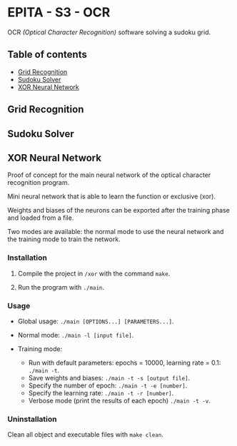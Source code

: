 # EPITA - S3 - OCR

OCR *(Optical Character Recognition)* software solving a sudoku grid.

## Table of contents

- [Grid Recognition](#gridrecognition)
- [Sudoku Solver](#solver)
- [XOR Neural Network](#xor)

## Grid Recognition

## Sudoku Solver

## XOR Neural Network

Proof of concept for the main neural network of the optical character recognition program. 

Mini neural network that is able to learn the function or exclusive (xor).

Weights and biases of the neurons can be exported after the training phase and loaded from a file.

Two modes are available: the normal mode to use the neural network and the training mode to train the network.


### Installation

1. Compile the project in `/xor` with the command `make`.

2. Run the program with `./main`.


### Usage

* Global usage: `./main [OPTIONS...] [PARAMETERS...]`.

* Normal mode: `./main -l [input file]`.

* Training mode:
	- Run with default parameters: epochs = 10000, learning rate = 0.1: `./main -t`.
	- Save weights and biases: `./main -t -s [output file]`.
	- Specify the number of epoch:	`./main -t -e [number]`.
	- Specify the learning rate:	`./main -t -r [number]`.
	- Verbose mode (print the results of each epoch) `./main -t -v`.

### Uninstallation

Clean all object and executable files with `make clean`.
